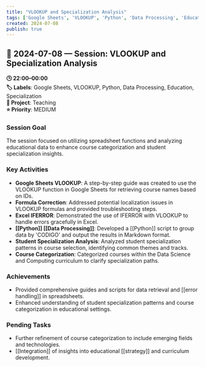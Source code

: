 ```yaml
---
title: "VLOOKUP and Specialization Analysis"
tags: ['Google Sheets', 'VLOOKUP', 'Python', 'Data Processing', 'Education', 'Specialization']
created: 2024-07-08
publish: true
---
```


## 📅 2024-07-08 — Session: VLOOKUP and Specialization Analysis

**🕒 22:00–00:00**  
**🏷️ Labels**: Google Sheets, VLOOKUP, Python, Data Processing, Education, Specialization  
**📂 Project**: Teaching  
**⭐ Priority**: MEDIUM  


### Session Goal
The session focused on utilizing spreadsheet functions and analyzing educational data to enhance course categorization and student specialization insights.

### Key Activities
- **Google Sheets VLOOKUP**: A step-by-step guide was created to use the VLOOKUP function in Google Sheets for retrieving course names based on IDs.
- **Formula Correction**: Addressed potential localization issues in VLOOKUP formulas and provided troubleshooting steps.
- **Excel IFERROR**: Demonstrated the use of IFERROR with VLOOKUP to handle errors gracefully in Excel.
- **[[Python]] [[Data Processing]]**: Developed a [[Python]] script to group data by 'CODIGO' and output the results in Markdown format.
- **Student Specialization Analysis**: Analyzed student specialization patterns in course selection, identifying common themes and tracks.
- **Course Categorization**: Categorized courses within the Data Science and Computing curriculum to clarify specialization paths.

### Achievements
- Provided comprehensive guides and scripts for data retrieval and [[error handling]] in spreadsheets.
- Enhanced understanding of student specialization patterns and course categorization in educational settings.

### Pending Tasks
- Further refinement of course categorization to include emerging fields and technologies.
- [[Integration]] of insights into educational [[strategy]] and curriculum development.
